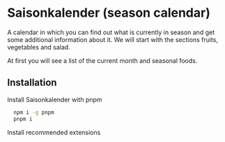 # Saisonkalender (season calendar)

A calendar in which you can find out what is currently in season and get some additional information about it. We will start with the sections fruits, vegetables and salad.

At first you will see a list of the current month and seasonal foods.

## Installation

Install Saisonkalender with pnpm

```bash
  npm i -g pnpm
  pnpm i
```

Install recommended extensions
